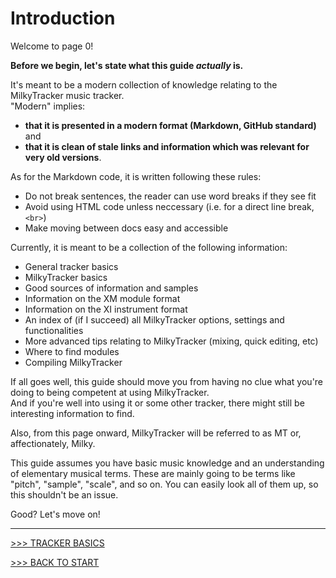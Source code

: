 # Introduction

Welcome to page 0!

**Before we begin, let's state what this guide *actually* is.**

It's meant to be a modern collection of knowledge relating to the MilkyTracker music tracker.<br>
"Modern" implies:

- **that it is presented in a modern format (Markdown, GitHub standard)** and
- **that it is clean of stale links and information which was relevant for very old versions**.

As for the Markdown code, it is written following these rules:

- Do not break sentences, the reader can use word breaks if they see fit
- Avoid using HTML code unless neccessary (i.e. for a direct line break, `<br>`)
- Make moving between docs easy and accessible

Currently, it is meant to be a collection of the following information:

- General tracker basics
- MilkyTracker basics
- Good sources of information and samples
- Information on the XM module format
- Information on the XI instrument format
- An index of (if I succeed) all MilkyTracker options, settings and functionalities
- More advanced tips relating to MilkyTracker (mixing, quick editing, etc)
- Where to find modules
- Compiling MilkyTracker

If all goes well, this guide should move you from having no clue what you're doing to being competent at using MilkyTracker.<br>
And if you're well into using it or some other tracker, there might still be interesting information to find.

Also, from this page onward, MilkyTracker will be referred to as MT or, affectionately, Milky.

This guide assumes you have basic music knowledge and an understanding of elementary musical terms.
These are mainly going to be terms like "pitch", "sample", "scale", and so on.
You can easily look all of them up, so this shouldn't be an issue.

Good? Let's move on!

---

[>>> TRACKER BASICS](./basics.md)

[>>> BACK TO START](../README.md)
